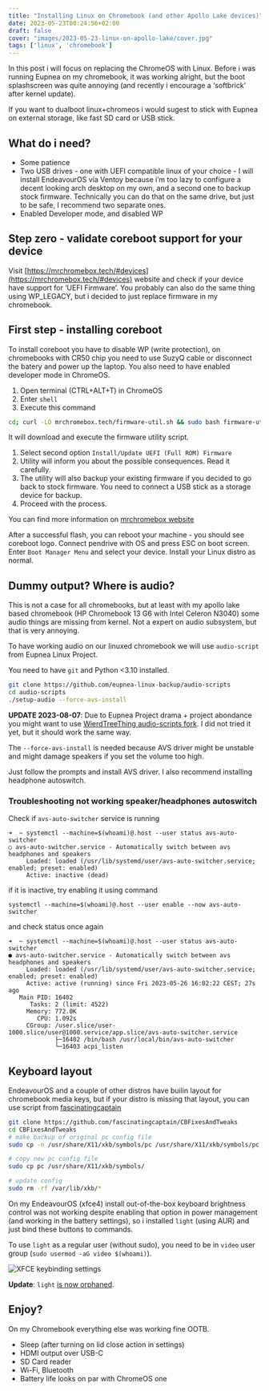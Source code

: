 ```yaml
---
title: "Installing Linux on Chromebook (and other Apollo Lake devices)"
date: 2023-05-23T00:24:56+02:00
draft: false
cover: "images/2023-05-23-linux-on-apollo-lake/cover.jpg"
tags: ['linux', 'chromebook']
---
```


In this post i will focus on replacing the ChromeOS with Linux. Before i was running Eupnea on my chromebook, it was working alright, but the boot splashscreen was quite annoying (and recently i encourage a ‘softbrick’ after kernel update).

If you want to dualboot linux+chromeos i would sugest to stick with Eupnea on external storage, like fast SD card or USB stick.

## What do i need?

- Some patience
- Two USB drives - one with UEFI compatible linux of your choice - I will install EndeavourOS via Ventoy because i’m too lazy to configure a decent looking arch desktop on my own, and a second one to backup stock firmware. Technically you can do that on the same drive, but just to be safe, I recommend two separate ones.
- Enabled Developer mode, and disabled WP

## Step zero - validate coreboot support for your device

Visit [https://mrchromebox.tech/#devices](https://mrchromebox.tech/#devices) website and check if your device have support for ‘UEFI Firmware’. You probably can also do the same thing using WP_LEGACY, but i decided to just replace firmware in my chromebook.

## First step - installing coreboot

To install coreboot you have to disable WP (write protection), on chromebooks with CR50 chip you need to use SuzyQ cable or disconnect the batery and power up the laptop. You also need to have enabled developer mode in ChromeOS.

1. Open terminal (CTRL+ALT+T) in ChromeOS
2. Enter `shell`
3. Execute this command

```bash
cd; curl -LO mrchromebox.tech/firmware-util.sh && sudo bash firmware-util.sh
```

It will download and execute the firmware utility script.

1. Select second option `Install/Update UEFI (Full ROM) Firmware`
2. Utility will inform you about the possible consequences. Read it carefully.
3. The utility will also backup your existing firmware if you decided to go back to stock firmware. You need to connect a USB stick as a storage device for backup.
4. Proceed with the process.

You can find more information on [mrchromebox website](https://mrchromebox.tech/#fwscript)

After a successful flash, you can reboot your machine - you should see coreboot logo. Connect pendrive with OS and press ESC on boot screen. Enter `Boot Manager Menu` and select your device. Install your Linux distro as normal.

## Dummy output? Where is audio?

This is not a case for all chromebooks, but at least with my apollo lake based chromebook (HP Chromebook 13 G6 with Intel Celeron N3040) some audio things are missing from kernel. Not a expert on audio subsystem, but that is very annoying.

To have working audio on our linuxed chromebook we will use `audio-script` from Eupnea Linux Project.

You need to have `git` and Python <3.10 installed.

```bash
git clone https://github.com/eupnea-linux-backup/audio-scripts
cd audio-scripts
./setup-audio --force-avs-install
```
**UPDATE 2023-08-07**: Due to Eupnea Project drama + project abondance you might want to use [WierdTreeThing audio-scripts fork](https://github.com/WeirdTreeThing/chromebook-linux-audio). I did not tried it yet, but it should work the same way.

The `--force-avs-install` is needed because AVS driver might be unstable and might damage speakers if you set the volume too high.

Just follow the prompts and install AVS driver. I also recommend installing headphone autoswitch.

### Troubleshooting not working speaker/headphones autoswitch
Check if `avs-auto-switcher` service is running
```
➜  ~ systemctl --machine=$(whoami)@.host --user status avs-auto-switcher
○ avs-auto-switcher.service - Automatically switch between avs headphones and speakers
     Loaded: loaded (/usr/lib/systemd/user/avs-auto-switcher.service; enabled; preset: enabled)
     Active: inactive (dead)

```
if it is inactive, try enabling it using command 
```
systemctl --machine=$(whoami)@.host --user enable --now avs-auto-switcher
```
and check status once again
```
➜  ~ systemctl --machine=$(whoami)@.host --user status avs-auto-switcher      
● avs-auto-switcher.service - Automatically switch between avs headphones and speakers
     Loaded: loaded (/usr/lib/systemd/user/avs-auto-switcher.service; enabled; preset: enabled)
     Active: active (running) since Fri 2023-05-26 16:02:22 CEST; 27s ago
   Main PID: 16402
      Tasks: 2 (limit: 4522)
     Memory: 772.0K
        CPU: 1.092s
     CGroup: /user.slice/user-1000.slice/user@1000.service/app.slice/avs-auto-switcher.service
             ├─16402 /bin/bash /usr/local/bin/avs-auto-switcher
             └─16403 acpi_listen

```
## Keyboard layout

EndeavourOS and a couple of other distros have builin layout for chromebook media keys, but if your distro is missing that layout, you can use script from 
[fascinatingcaptain](https://github.com/fascinatingcaptain)

```bash
git clone https://github.com/fascinatingcaptain/CBFixesAndTweaks
cd CBFixesAndTweaks
# make backup of original pc config file
sudo cp -n /usr/share/X11/xkb/symbols/pc /usr/share/X11/xkb/symbols/pc.bck

# copy new pc config file
sudo cp pc /usr/share/X11/xkb/symbols/

# update config
sudo rm -rf /var/lib/xkb/*
```

On my EndeavourOS (xfce4) install out-of-the-box keyboard brightness control was not working despite enabling that option in power management (and working in the battery settings), so i installed `light` (using AUR) and just bind these buttons to commands.

To use `light` as a regular user (without sudo), you need to be in `video` user group (`sudo usermod -aG video $(whoami)`). 

![XFCE keybinding settings](images/2023-05-23-linux-on-apollo-lake/keybinding.png)

**Update**: `light` [is now orphaned](https://aur.archlinux.org/packages/light?O=10#comment-957514).

## Enjoy?

On my Chromebook everything else was working fine OOTB.

- Sleep (after turning on lid close action in settings)
- HDMI output over USB-C
- SD Card reader
- Wi-Fi, Bluetooth
- Battery life looks on par with ChromeOS one
